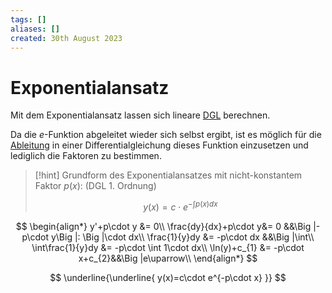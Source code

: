```yaml
---
tags: []
aliases: []
created: 30th August 2023
---
```


# Exponentialansatz

Mit dem Exponentialansatz lassen sich lineare [DGL](../{MOC}%20DGL.md) berechnen.

Da die $e$-Funktion abgeleitet wieder sich selbst ergibt, ist es möglich für die [Ableitung](Differenzialrechnung.md) in einer Differentialgleichung dieses Funktion einzusetzen und lediglich die Faktoren zu bestimmen.  

> [!hint] Grundform des Exponentialansatzes mit nicht-konstantem Faktor $p(x)$: (DGL 1. Ordnung)
>
> $$y(x)=c\cdot e^{-\int p(x)dx}$$

$$
\begin{align*}
	y'+p\cdot y &= 0\\
	\frac{dy}{dx}+p\cdot y&= 0 &&\Big |-p\cdot y\Big |: \Big |\cdot dx\\
	\frac{1}{y}dy &= -p\cdot dx &&\Big |\int\\
	\int\frac{1}{y}dy &= -p\cdot \int 1\cdot dx\\
	\ln(y)+c_{1} &= -p\cdot x+c_{2}&&\Big |e\uparrow\\
\end{align*}
$$

$$
\underline{\underline{
	y(x)=c\cdot e^{-p\cdot x}
}}
$$